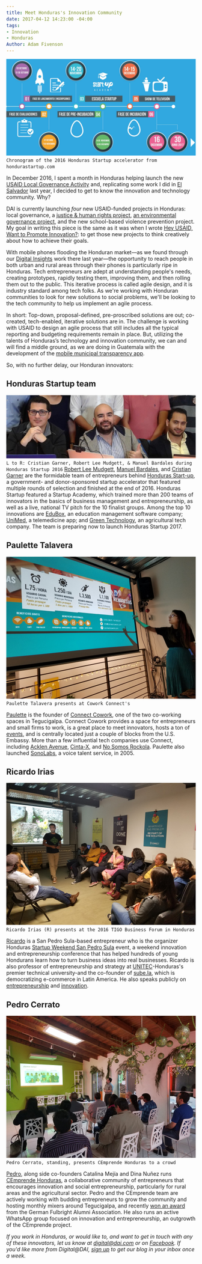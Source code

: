 ```yaml
---
title: Meet Honduras's Innovation Community
date: 2017-04-12 14:23:00 -04:00
tags:
- Innovation
- Honduras
Author: Adam Fivenson
---
```


![01.JPG](/uploads/01.JPG)
`Chronogram of the 2016 Honduras Startup accelerator from hondurastartup.com`

In December 2016, I spent a month in Honduras helping launch the new [USAID Local Governance Activity](https://www.dai.com/our-work/projects/honduras-local-governance-activity-hlg) and, replicating some work I did in [El Salvador](https://dai-global-digital.com/innovation-and-entrepreneurship-in-el-salvador.html) last year, I decided to get to know the innovation and technology community. Why?

DAI is currently launching *four* new USAID-funded projects in Honduras: local governance, a [justice & human rights project](https://www.dai.com/our-work/projects/honduras-justice-human-rights-and-security-strengthening-activity-jhrss), [an environmental governance project](https://www.dai.com/our-work/projects/honduras-ProParque-GEMA), and the new school-based violence prevention project. My goal in writing this piece is the same as it was when I wrote [Hey USAID, Want to Promote Innovation?](https://dai-global-digital.com/hey-usaid-want-to-promote-innovation.html): to get those new projects to think creatively about how to achieve their goals. 

<!--more-->

With mobile phones flooding the Honduran market—as we found through our [Digital Insights](https://dai-global-digital.com/honduras-digital-insights.html) work there last year—the opportunity to reach people in both urban and rural areas through their phones is particularly ripe in Honduras. Tech entrepreneurs are adept at understanding people's needs, creating prototypes, rapidly testing them, improving them, and then rolling them out to the public. This iterative process is called agile design, and it is industry standard among tech folks. As we're working with Honduran communities to look for new solutions to social problems, we'll be looking to the tech community to help us implement an agile process. 

In short: Top-down, proposal-defined, pre-proscribed solutions are out; co-created, tech-enabled, iterative solutions are in. The challenge is working with USAID to design an agile process that still includes all the typical reporting and budgeting requirements remain in place. But, utilizing the talents of Honduras’s technology and innovation community, we can and will find a middle ground, as we are doing in Guatemala with the development of the [mobile municipal transparency app](https://dai-global-digital.com/citizen-centered-design-guatemala.html).

So, with no further delay, our Honduran innovators:

## Honduras Startup team
![three.jpg](/uploads/three.jpg)
`L to R: Cristian Garner, Robert Lee Mudgett, & Manuel Bardales during Honduras Startup 2016`
[Robert Lee Mudgett](https://www.linkedin.com/in/rmudgett/), [Manuel Bardales](https://www.linkedin.com/in/manuel-bardales-035b1745/), and [Cristian Garner](https://www.linkedin.com/in/crisgarner/) are the formidable team of entrepreneurs behind [Honduras Start-up](http://hondurastartup.com/), a government- and donor-sponsored startup accelerator that featured multiple rounds of selection and finished at the end of 2016. Honduras Startup featured a Startup Academy, which trained more than 200 teams of innovators in the basics of business management and entrepreneurship, as well as a live, national TV pitch for the 10 finalist groups. Among the top 10 innovations are [EduBox](http://edu.boxhn.com/), an education management software company; [UniMed](https://www.facebook.com/unimedhn/), a telemedicine app; and [Green Technology](http://greentechnologyhn.com/site/), an agricultural tech company. The team is preparing now to launch Honduras Startup 2017.

## Paulette Talavera
![02.jpg](/uploads/02.jpg)
`Paulette Talavera presents at Cowork Connect's`

[Paulette](https://www.linkedin.com/in/paulette-talavera-8ab06a10/) is the founder of [Connect Cowork](https://www.facebook.com/ConnectCowork/), one of the two co-working spaces in Tegucigalpa. Connect Cowork provides a space for entrepreneurs and small firms to work, is a great place to meet innovators, hosts a ton of [events](https://www.facebook.com/pg/ConnectCowork/events/?ref=page_internal), and is centrally located just a couple of blocks from the U.S. Embassy. More than a few influential tech companies use Connect, including [Acklen Avenue](http://acklenavenue.com/), [Cinta-X](https://www.cinta-x.net/), and [No Somos Rockola](https://www.facebook.com/nosomosrockola/). Paulette also launched [SonoLabs](https://www.facebook.com/sonolabs/), a voice talent service, in 2005.

## Ricardo Irias
![03.jpg](/uploads/03.jpg)
`Ricardo Irias (R) presents at the 2016 TIGO Business Forum in Honduras`

[Ricardo](https://www.linkedin.com/in/ricardo-irias-86602311/) is a San Pedro Sula-based entrepreneur who is the organizer Honduras [Startup Weekend San Pedro Sula](https://www.facebook.com/SWSanPedroSula/) event, a weekend innovation and entrepreneurship conference that has helped hundreds of young Hondurans learn how to turn business ideas into real businesses. Ricardo is also professor of entrepreneurship and strategy at [UNITEC](http://www.unitec.edu/)-Honduras's premier technical university-and the co-founder of [sube.la](https://www.facebook.com/subelatam/), which is democratizing e-commerce in Latin America. He also speaks publicly on [entrepreneurship](https://www.linkedin.com/pulse/mi-charla-tedx-en-unitec-agrega-esto-tu-lista-my-talk-ricardo-irias) and [innovation](https://www.facebook.com/events/1660537300638878/permalink/1669352466424028/). 

## Pedro Cerrato
![04b.jpg](/uploads/04b.jpg)
`Pedro Cerrato, standing, presents CEmprende Honduras to a crowd`

[Pedro](https://www.linkedin.com/in/pedromarcialcerrato/), along side co-founders Catalina Mejía and Dina Nuñez runs [CEmprende Honduras](https://www.facebook.com/cemprendehn/), a collaborative community of entrepreneurs that encourages innovation and social entrepreneurship, particularly for rural areas and the agricultural sector. Pedro and the CEmprende team are actively working with budding entrepreneurs to grow the community and hosting monthly mixers around Tegucigalpa, and recently [won an award](https://www.fulbright-alumni.de/what-we-do/mulertaward/mulert-award-2017.html) from the German Fulbright Alumni Association. He also runs an active WhatsApp group focused on innovation and entrepreneurship, an outgrowth of the CEmprende project.


*If you work in Honduras, or would like to, and want to get in touch with any of these innovators, let us know at digital@dai.com or on [Facebook](http://www.facebook.com/DAIGlobal). If you'd like more from Digital@DAI, [sign up](https://confirmsubscription.com/h/r/066AFBA15492935C) to get our blog in your inbox once a week.*